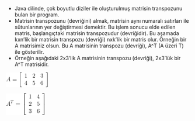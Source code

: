 * Java dilinde, çok boyutlu diziler ile oluşturulmuş matrisin transpozunu bulan bir program.
* Matrisin transpozunu (devriğini) almak, matrisin aynı numaralı satırları ile sütunlarının yer değiştirmesi demektir. Bu işlem sonucu elde edilen matris, başlangıçtaki matrisin transpozudur (devriğidir). Bu aşamada kxn’lik bir matrisin transpozu (devriği) nxk’lik bir matris olur. Örneğin bir A matrisimiz olsun. Bu A matrisinin transpozu (devriği), A^T (A üzeri T) ile gösterilir.
* Örneğin aşağıdaki 2x3’lik A matrisinin transpozu (devriği), 2x3’lük bir A^T matrisidir.

![Resim1](https://raw.githubusercontent.com/Kodluyoruz/taskforce/main/java101/odev-array-transpose/figures/c1.png)

![Resim2](https://raw.githubusercontent.com/Kodluyoruz/taskforce/main/java101/odev-array-transpose/figures/c2.png)

